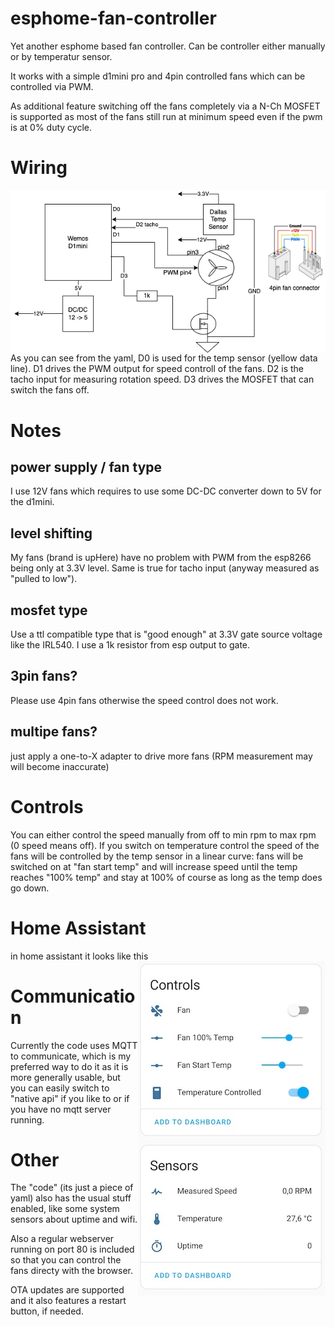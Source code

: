 # esphome-fan-controller
Yet another esphome based fan controller. Can be controller either manually or by temperatur sensor.

It works with a simple d1mini pro and 4pin controlled fans which can be controlled via PWM.

As additional feature switching off the fans completely via a N-Ch MOSFET is supported as most of the 
fans still run at minimum speed even if the pwm is at 0% duty cycle.

# Wiring
<img style='float: right;' src='img/wiring.png'>As you can see from the yaml, D0 is used for the temp sensor (yellow data line).
D1 drives the PWM output for speed controll of the fans.
D2 is the tacho input for measuring rotation speed.
D3 drives the MOSFET that can switch the fans off.

# Notes
## power supply / fan type
I use 12V fans which requires to use some DC-DC converter down to 5V for the d1mini.
## level shifting
My fans (brand is upHere) have no problem with PWM from the esp8266 being only at 3.3V level.
Same is true for tacho input (anyway measured as "pulled to low").
## mosfet type
Use a ttl compatible type that is "good enough" at 3.3V gate source voltage like the IRL540.
I use a 1k resistor from esp output to gate.
## 3pin fans?
Please use 4pin fans otherwise the speed control does not work.
## multipe fans?
just apply a one-to-X adapter to drive more fans (RPM measurement may will become inaccurate)

# Controls
You can either control the speed manually from off to min rpm to max rpm (0 speed means off).
If you switch on temperature control the speed of the fans will be controlled by the temp sensor in a 
linear curve: fans will be switched on at "fan start temp" and will increase speed until the temp
reaches "100% temp" and stay at 100% of course as long as the temp does go down.

# Home Assistant
in home assistant it looks like this <img style='float: right;' src='img/ha.jpg'>

# Communication
Currently the code uses MQTT to communicate, which is my preferred way to do it as it is more generally usable, but you can easily switch to "native api" if you like to or if you have no mqtt server running.

# Other
The "code" (its just a piece of yaml) also has the usual stuff enabled, like some system sensors about uptime and wifi.

Also a regular webserver running on port 80 is included so that you can control the fans directy with the browser.

OTA updates are supported and it also features a restart button, if needed.
